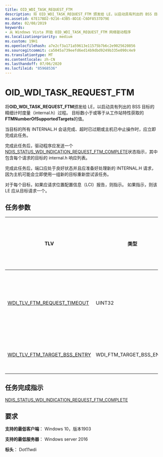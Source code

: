 ```yaml
---
title: OID_WDI_TASK_REQUEST_FTM
description: 将 OID_WDI_TASK_REQUEST_FTM 颁发给 LE，以启动具有列出的 BSS 目标的精细计时度量（INTERNAL.H）过程。
ms.assetid: 67E17BD2-9216-43B5-8D1E-C6DF8537D79E
ms.date: 02/08/2019
keywords:
- 从 Windows Vista 开始 OID_WDI_TASK_REQUEST_FTM 网络驱动程序
ms.localizationpriority: medium
ms.custom: 19H1
ms.openlocfilehash: a7e2cf3a171a59613e11575b7b6c2e9025620856
ms.sourcegitcommit: ca5045a739eefd6ed14b9dbd9249b335e090c4e9
ms.translationtype: MT
ms.contentlocale: zh-CN
ms.lasthandoff: 07/06/2020
ms.locfileid: "85968536"
---
```

# <a name="oid_wdi_task_request_ftm"></a>OID_WDI_TASK_REQUEST_FTM


将**OID_WDI_TASK_REQUEST_FTM**颁发给 LE，以启动具有列出的 BSS 目标的精细计时度量（internal.h）过程。 目标数小于或等于从工作站特性获取的**FTMNumberOfSupportedTargets**的值。

当目标的所有 INTERNAL.H 会话完成、超时已过期或主机已中止操作时，应立即完成此任务。

完成此任务后，驱动程序应发送一个[NDIS_STATUS_WDI_INDICATION_REQUEST_FTM_COMPLETE](ndis-status-wdi-indication-request-ftm-complete.md)状态指示，其中包含每个请求的目标的 internal.h 响应列表。

完成此任务后，端口应处于良好状态并且应准备好处理新的 INTERNAL.H 请求，因为主机可能会立即使用一组新的目标重新尝试该任务。

对于每个目标，如果应请求位置配置信息（LCI）报告，则指示。 如果指示，则该 LE 应从目标请求一个。 

## <a name="task-parameters"></a>任务参数

| TLV | 类型 | 允许多个 TLV 实例 | 可选 | 说明 |
| --- | --- | --- | --- | --- |
| [WDI_TLV_FTM_REQUEST_TIMEOUT](wdi-tlv-ftm-request-timeout.md) | UINT32 |   |   | 完成 INTERNAL.H 的最长时间（以毫秒为单位）。 超时值设置为150毫秒，乘以目标的数目。 |
| [WDI_TLV_FTM_TARGET_BSS_ENTRY](wdi-tlv-ftm-target-bss-entry.md) | WDI_FTM_TARGET_BSS_ENTRY | X |   | 应完成其 INTERNAL.H 过程的 BSS 目标的列表。 |

## <a name="task-completion-indication"></a>任务完成指示

[NDIS_STATUS_WDI_INDICATION_REQUEST_FTM_COMPLETE](ndis-status-wdi-indication-request-ftm-complete.md)

## <a name="requirements"></a>要求

**支持的最低客户端**： Windows 10，版本1903

**支持的最低服务器**： Windows server 2016

**标头**： Dot11wdi

